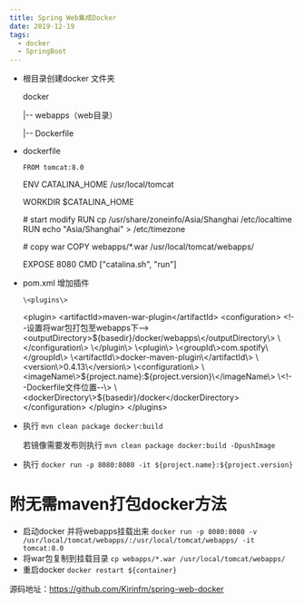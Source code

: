 ```yaml
---
title: Spring Web集成Docker
date: 2019-12-19
tags: 
  - docker 
  - SpringBoot
---
```

* 根目录创建docker 文件夹

  docker

   |-- webapps（web目录）

   |-- Dockerfile
* dockerfile

      FROM tomcat:8.0

    ENV CATALINA\_HOME /usr/local/tomcat

    WORKDIR $CATALINA\_HOME

    \# start modify
    RUN cp /usr/share/zoneinfo/Asia/Shanghai /etc/localtime
    RUN echo "Asia/Shanghai" \> /etc/timezone

    \# copy war
    COPY webapps/\*.war /usr/local/tomcat/webapps/

    EXPOSE 8080
    CMD ["catalina.sh", "run"]
* pom.xml 增加插件

      \<plugins\>
     \<plugin\>
     \<artifactId\>maven-war-plugin\</artifactId\>
     \<configuration\>
     \<!--设置将war包打包至webapps下--\>
     \<outputDirectory\>${basedir}/docker/webapps\</outputDirectory\>
     \</configuration\>
     \</plugin\>
     \<plugin\>
     \<groupId\>com.spotify\</groupId\>
     \<artifactId\>docker-maven-plugin\</artifactId\>
     \<version\>0.4.13\</version\>
     \<configuration\>
     \<imageName\>${project.name}:${project.version}\</imageName\>
     \<!--Dockerfile文件位置--\>
     \<dockerDirectory\>${basedir}/docker\</dockerDirectory\>
     \</configuration\>
     \</plugin\>
    \</plugins\>
* 执行 `mvn clean package docker:build`

  若镜像需要发布则执行 `mvn clean package docker:build -DpushImage`
* 执行 `docker run -p 8080:8080 -it ${project.name}:${project.version}`

附无需maven打包docker方法
==================

* 启动docker 并将webapps挂载出来
`docker run -p 8080:8080 -v /usr/local/tomcat/webapps/:/usr/local/tomcat/webapps/ -it tomcat:8.0`
* 将war包复制到挂载目录
`cp webapps/*.war /usr/local/tomcat/webapps/`
* 重启docker
`docker restart ${container}`

 源码地址：https://github.com/Kirinfm/spring-web-docker
